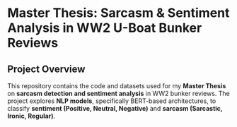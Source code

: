 # Master Thesis: Sarcasm & Sentiment Analysis in WW2 U-Boat Bunker Reviews

## Project Overview
This repository contains the code and datasets used for my **Master Thesis** on **sarcasm detection and sentiment analysis** in WW2 bunker reviews. The project explores **NLP models**, specifically BERT-based architectures, to classify **sentiment (Positive, Neutral, Negative)** and **sarcasm (Sarcastic, Ironic, Regular)**.


